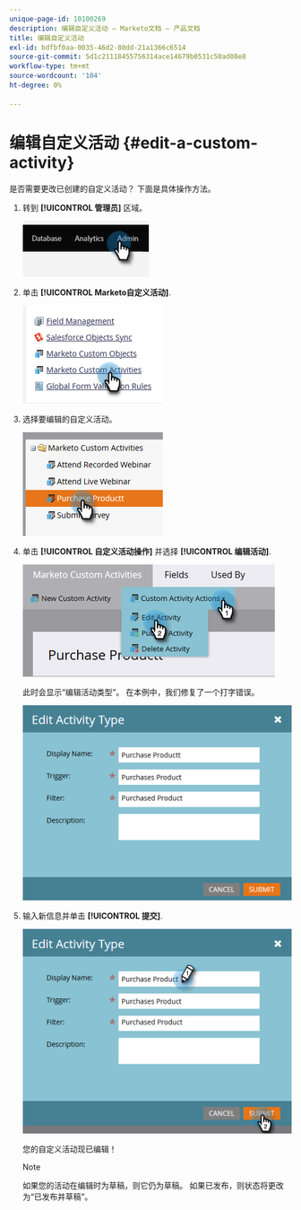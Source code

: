 ```yaml
---
unique-page-id: 10100269
description: 编辑自定义活动 — Marketo文档 — 产品文档
title: 编辑自定义活动
exl-id: bdfbf0aa-0035-46d2-80dd-21a1366c6514
source-git-commit: 5d1c21118455756314ace14679b0531c50ad08e8
workflow-type: tm+mt
source-wordcount: '104'
ht-degree: 0%

---
```


# 编辑自定义活动 {#edit-a-custom-activity}

是否需要更改已创建的自定义活动？ 下面是具体操作方法。

1. 转到 **[!UICONTROL 管理员]** 区域。

   ![](assets/edit-a-custom-activity-1.png)

1. 单击 **[!UICONTROL Marketo自定义活动]**.

   ![](assets/edit-a-custom-activity-2.png)

1. 选择要编辑的自定义活动。

   ![](assets/edit-a-custom-activity-3.png)

1. 单击 **[!UICONTROL 自定义活动操作]** 并选择 **[!UICONTROL 编辑活动]**.

   ![](assets/edit-a-custom-activity-4.png)

   此时会显示“编辑活动类型”。 在本例中，我们修复了一个打字错误。

   ![](assets/edit-a-custom-activity-5.png)

1. 输入新信息并单击 **[!UICONTROL 提交]**.

   ![](assets/edit-a-custom-activity-6.png)

   您的自定义活动现已编辑！

   >[!NOTE]
   >
   >如果您的活动在编辑时为草稿，则它仍为草稿。 如果已发布，则状态将更改为“已发布并草稿”。
